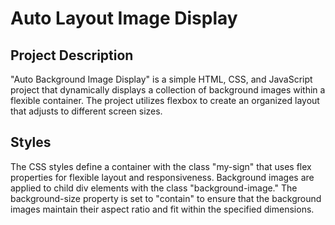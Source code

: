 # Auto Layout Image Display

## Project Description

"Auto Background Image Display" is a simple HTML, CSS, and JavaScript project that dynamically displays a collection of background images within a flexible container. The project utilizes flexbox to create an organized layout that adjusts to different screen sizes.

## Styles

The CSS styles define a container with the class "my-sign" that uses flex properties for flexible layout and responsiveness. Background images are applied to child div elements with the class "background-image." The background-size property is set to "contain" to ensure that the background images maintain their aspect ratio and fit within the specified dimensions.